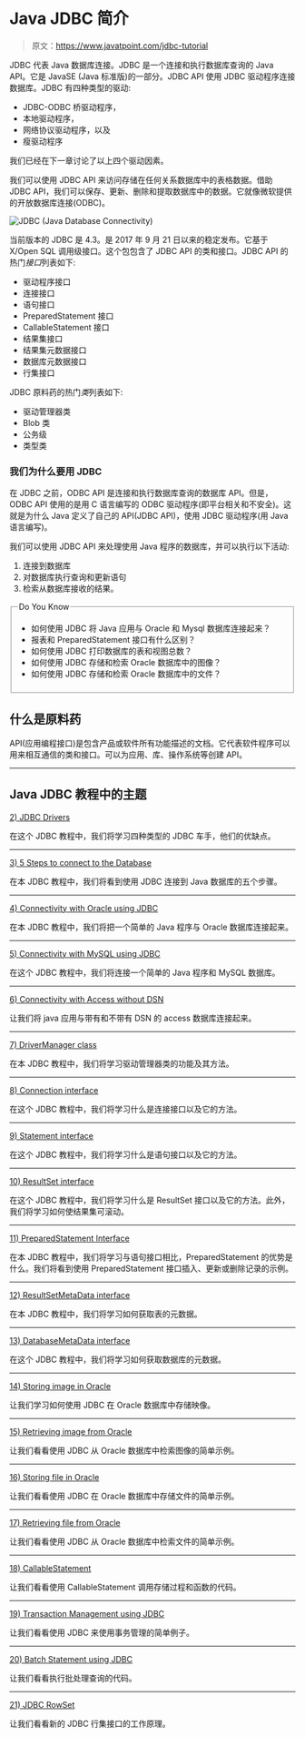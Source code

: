 # Java JDBC 简介

> 原文：<https://www.javatpoint.com/jdbc-tutorial>

JDBC 代表 Java 数据库连接。JDBC 是一个连接和执行数据库查询的 Java API。它是 JavaSE (Java 标准版)的一部分。JDBC API 使用 JDBC 驱动程序连接数据库。JDBC 有四种类型的驱动:

*   JDBC-ODBC 桥驱动程序，
*   本地驱动程序，
*   网络协议驱动程序，以及
*   瘦驱动程序

我们已经在下一章讨论了以上四个驱动因素。

我们可以使用 JDBC API 来访问存储在任何关系数据库中的表格数据。借助 JDBC API，我们可以保存、更新、删除和提取数据库中的数据。它就像微软提供的开放数据库连接(ODBC)。

![JDBC (Java Database Connectivity) ](../img/a0f7a84e3a9c1ad536d16fdfd36a7e8e.png)

当前版本的 JDBC 是 4.3。是 2017 年 9 月 21 日以来的稳定发布。它基于 X/Open SQL 调用级接口。这个包包含了 JDBC API 的类和接口。JDBC API 的热门*接口*列表如下:

*   驱动程序接口
*   连接接口
*   语句接口
*   PreparedStatement 接口
*   CallableStatement 接口
*   结果集接口
*   结果集元数据接口
*   数据库元数据接口
*   行集接口

JDBC 原料药的热门*类*列表如下:

*   驱动管理器类
*   Blob 类
*   公务级
*   类型类

### 我们为什么要用 JDBC

在 JDBC 之前，ODBC API 是连接和执行数据库查询的数据库 API。但是，ODBC API 使用的是用 C 语言编写的 ODBC 驱动程序(即平台相关和不安全)。这就是为什么 Java 定义了自己的 API(JDBC API)，使用 JDBC 驱动程序(用 Java 语言编写)。

我们可以使用 JDBC API 来处理使用 Java 程序的数据库，并可以执行以下活动:

1.  连接到数据库
2.  对数据库执行查询和更新语句
3.  检索从数据库接收的结果。

<fieldset><legend class="legendfont">Do You Know</legend>

*   如何使用 JDBC 将 Java 应用与 Oracle 和 Mysql 数据库连接起来？
*   报表和 PreparedStatement 接口有什么区别？
*   如何使用 JDBC 打印数据库的表和视图总数？
*   如何使用 JDBC 存储和检索 Oracle 数据库中的图像？
*   如何使用 JDBC 存储和检索 Oracle 数据库中的文件？

</fieldset>

## 什么是原料药

API(应用编程接口)是包含产品或软件所有功能描述的文档。它代表软件程序可以用来相互通信的类和接口。可以为应用、库、操作系统等创建 API。

* * *

## Java JDBC 教程中的主题

[2) JDBC Drivers](jdbc-driver)

在这个 JDBC 教程中，我们将学习四种类型的 JDBC 车手，他们的优缺点。

* * *

[3) 5 Steps to connect to the Database](steps-to-connect-to-the-database-in-java)

在本 JDBC 教程中，我们将看到使用 JDBC 连接到 Java 数据库的五个步骤。

* * *

[4) Connectivity with Oracle using JDBC](example-to-connect-to-the-oracle-database)

在本 JDBC 教程中，我们将把一个简单的 Java 程序与 Oracle 数据库连接起来。

* * *

[5) Connectivity with MySQL using JDBC](example-to-connect-to-the-mysql-database)

在这个 JDBC 教程中，我们将连接一个简单的 Java 程序和 MySQL 数据库。

* * *

[6) Connectivity with Access without DSN](connectivity-with-access-without-dsn)

让我们将 java 应用与带有和不带有 DSN 的 access 数据库连接起来。

* * *

[7) DriverManager class](DriverManager-class)

在本 JDBC 教程中，我们将学习驱动管理器类的功能及其方法。

* * *

[8) Connection interface](Connection-interface)

在这个 JDBC 教程中，我们将学习什么是连接接口以及它的方法。

* * *

[9) Statement interface](Statement-interface)

在这个 JDBC 教程中，我们将学习什么是语句接口以及它的方法。

* * *

[10) ResultSet interface](ResultSet-interface)

在这个 JDBC 教程中，我们将学习什么是 ResultSet 接口以及它的方法。此外，我们将学习如何使结果集可滚动。

* * *

[11) PreparedStatement Interface](PreparedStatement-interface)

在本 JDBC 教程中，我们将学习与语句接口相比，PreparedStatement 的优势是什么。我们将看到使用 PreparedStatement 接口插入、更新或删除记录的示例。

* * *

[12) ResultSetMetaData interface](ResultSetMetaData-interface)

在本 JDBC 教程中，我们将学习如何获取表的元数据。

* * *

[13) DatabaseMetaData interface](DatabaseMetaData-interface)

在这个 JDBC 教程中，我们将学习如何获取数据库的元数据。

* * *

[14) Storing image in Oracle](storing-image-in-oracle-database)

让我们学习如何使用 JDBC 在 Oracle 数据库中存储映像。

* * *

[15) Retrieving image from Oracle](retrieving-image-from-oracle-database)

让我们看看使用 JDBC 从 Oracle 数据库中检索图像的简单示例。

* * *

[16) Storing file in Oracle](storing-file-in-oracle-database)

让我们看看使用 JDBC 在 Oracle 数据库中存储文件的简单示例。

* * *

[17) Retrieving file from Oracle](retrieving-file-from-oracle-database)

让我们看看使用 JDBC 从 Oracle 数据库中检索文件的简单示例。

* * *

[18) CallableStatement](CallableStatement-interface)

让我们看看使用 CallableStatement 调用存储过程和函数的代码。

* * *

[19) Transaction Management using JDBC](transaction-management-in-jdbc)

让我们看看使用 JDBC 来使用事务管理的简单例子。

* * *

[20) Batch Statement using JDBC](batch-processing-in-jdbc)

让我们看看执行批处理查询的代码。

* * *

[21) JDBC RowSet](jdbc-rowset)

让我们看看新的 JDBC 行集接口的工作原理。
